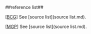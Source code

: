 ##reference list##

\[[BCG](SOURCES.md#BCG)\] See [source list](source list.md).

\[[MGP](SOURCES.md#MGP)\] See [source list](source list.md).
